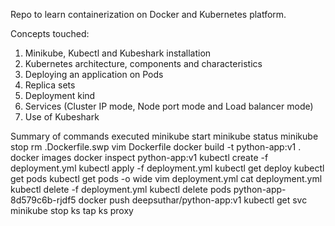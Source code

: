 Repo to learn containerization on Docker and Kubernetes platform.

Concepts touched:
1. Minikube, Kubectl and Kubeshark installation
2. Kubernetes architecture, components and characteristics
3. Deploying an application on Pods
4. Replica sets
5. Deployment kind
6. Services (Cluster IP mode, Node port mode and Load balancer mode)
7. Use of Kubeshark

Summary of commands executed
minikube start
minikube status
minikube stop
rm .Dockerfile.swp 
vim Dockerfile
docker build -t python-app:v1 .
docker images
docker inspect python-app:v1
kubectl create -f deployment.yml 
kubectl apply -f deployment.yml 
kubectl get deploy
kubectl get pods
kubectl get pods -o wide
vim deployment.yml 
cat deployment.yml 
kubectl delete -f deployment.yml
kubectl delete pods python-app-8d579c6b-rjdf5
docker push deepsuthar/python-app:v1
kubectl get svc
minikube stop
ks tap
ks proxy
